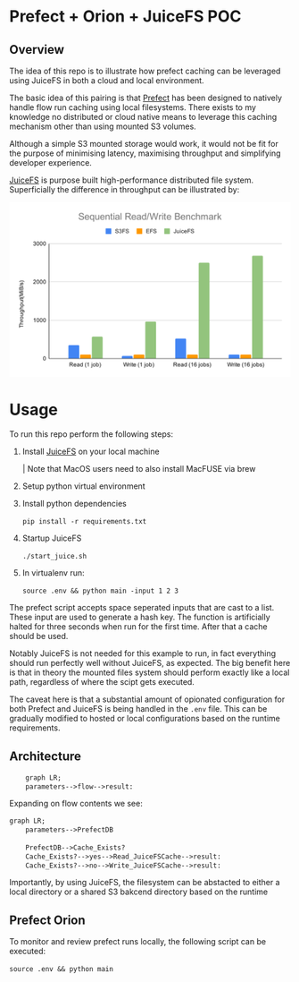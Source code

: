 # Prefect + Orion + JuiceFS POC

## Overview
The idea of this repo is to illustrate how prefect caching can be leveraged using JuiceFS in both a cloud and local environment. 

The basic idea of this pairing is that [Prefect](https://docs.prefect.io/) has been designed to natively handle flow run caching using local filesystems. There exists to my knowledge no distributed or cloud native means to leverage this caching mechanism other than using mounted S3 volumes.

Although a simple S3 mounted storage would work, it would not be fit for the purpose of minimising latency, maximising throughput and simplifying developer experience. 

[JuiceFS](https://juicefs.com/docs/community/introduction) is purpose built high-performance distributed file system. Superficially the difference in throughput can be illustrated by:

![image](https://github.com/juicedata/juicefs/blob/main/docs/en/images/sequential-read-write-benchmark.svg)

# Usage
To run this repo perform the following steps:
1. Install [JuiceFS](https://juicefs.com/docs/community/installation/) on your local machine 

    |  Note that MacOS users need to also install MacFUSE via brew

1. Setup python virtual environment
1. Install python dependencies

    `pip install -r requirements.txt`
1. Startup JuiceFS

    `./start_juice.sh`
1. In virtualenv run:

    `source .env && python main -input 1 2 3`

The prefect script accepts space seperated inputs that are cast to a list. 
These input are used to generate a hash key. The function is artificially halted for three seconds when run for the first time. After that a cache should be used. 

Notably JuiceFS is not needed for this example to run, in fact everything should run perfectly well without JuiceFS, as expected. The big benefit here is that in theory the mounted files system should perform exactly like a local path, regardless of where the scipt gets executed. 

The caveat here is that a substantial amount of opionated configuration for both Prefect and JuiceFS is being handled in the `.env` file. This can be gradually modified to hosted or local configurations based on the runtime requirements.
 
## Architecture
```mermaid
    graph LR;
    parameters-->flow-->result:
```

Expanding on flow contents we see:
```mermaid
graph LR;
    parameters-->PrefectDB

    PrefectDB-->Cache_Exists?
    Cache_Exists?-->yes-->Read_JuiceFSCache-->result:
    Cache_Exists?-->no-->Write_JuiceFSCache-->result:
```

Importantly, by using JuiceFS, the filesystem can be abstacted to either a local directory or a shared S3 bakcend directory based on the runtime

## Prefect Orion
To monitor and review prefect runs locally, the following script can be executed:

`source .env && python main `


